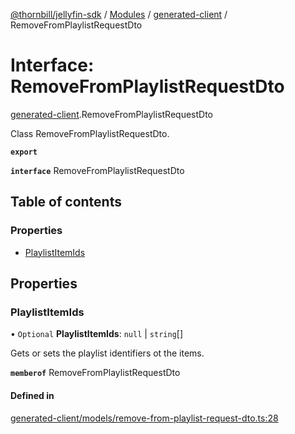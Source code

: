 [@thornbill/jellyfin-sdk](../README.md) / [Modules](../modules.md) / [generated-client](../modules/generated_client.md) / RemoveFromPlaylistRequestDto

# Interface: RemoveFromPlaylistRequestDto

[generated-client](../modules/generated_client.md).RemoveFromPlaylistRequestDto

Class RemoveFromPlaylistRequestDto.

**`export`**

**`interface`** RemoveFromPlaylistRequestDto

## Table of contents

### Properties

- [PlaylistItemIds](generated_client.RemoveFromPlaylistRequestDto.md#playlistitemids)

## Properties

### PlaylistItemIds

• `Optional` **PlaylistItemIds**: ``null`` \| `string`[]

Gets or sets the playlist identifiers ot the items.

**`memberof`** RemoveFromPlaylistRequestDto

#### Defined in

[generated-client/models/remove-from-playlist-request-dto.ts:28](https://github.com/thornbill/jellyfin-sdk-typescript/blob/b5d0506/src/generated-client/models/remove-from-playlist-request-dto.ts#L28)
